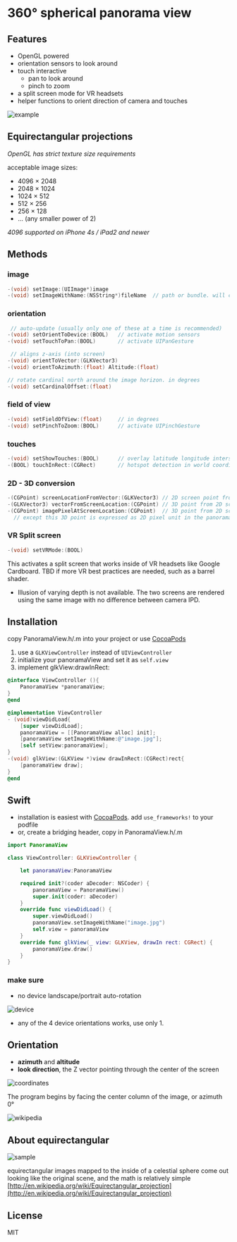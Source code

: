 # 360° spherical panorama view

## Features

* OpenGL powered
* orientation sensors to look around
* touch interactive
  * pan to look around
  * pinch to zoom
* a split screen mode for VR headsets
* helper functions to orient direction of camera and touches

![example](https://68.media.tumblr.com/befc76dfe47c212d1af30e8bef87672a/tumblr_od5kdgZ0Iv1vfq168o1_500.gif)

## Equirectangular projections

*OpenGL has strict texture size requirements*

acceptable image sizes:

* 4096 × 2048
* 2048 × 1024
* 1024 × 512
* 512 × 256
* 256 × 128
* ... (any smaller power of 2)

*4096 supported on iPhone 4s / iPad2 and newer*

## Methods

### image

```objective-c
-(void) setImage:(UIImage*)image
-(void) setImageWithName:(NSString*)fileName  // path or bundle. will check at both
```

### orientation

```objective-c
 // auto-update (usually only one of these at a time is recommended)
-(void) setOrientToDevice:(BOOL)   // activate motion sensors
-(void) setTouchToPan:(BOOL)       // activate UIPanGesture

 // aligns z-axis (into screen)
-(void) orientToVector:(GLKVector3)
-(void) orientToAzimuth:(float) Altitude:(float)

// rotate cardinal north around the image horizon. in degrees
-(void) setCardinalOffset:(float)
```

### field of view

```objective-c
-(void) setFieldOfView:(float)     // in degrees
-(void) setPinchToZoom:(BOOL)      // activate UIPinchGesture
```

### touches

```objective-c
-(void) setShowTouches:(BOOL)      // overlay latitude longitude intersects
-(BOOL) touchInRect:(CGRect)       // hotspot detection in world coordinates
```

### 2D - 3D conversion

```objective-c
-(CGPoint) screenLocationFromVector:(GLKVector3) // 2D screen point from a 3D point
-(GLKVector3) vectorFromScreenLocation:(CGPoint) // 3D point from 2D screen point
-(CGPoint) imagePixelAtScreenLocation:(CGPoint)  // 3D point from 2D screen point
  // except this 3D point is expressed as 2D pixel unit in the panorama image
```

### VR Split screen

```objective-c
-(void) setVRMode:(BOOL)
```

This activates a split screen that works inside of VR headsets like Google Cardboard. TBD if more VR best practices are needed, such as a barrel shader.

* Illusion of varying depth is not available. The two screens are rendered using the same image with no difference between camera IPD.

## Installation

copy PanoramaView.h/.m into your project or use [CocoaPods](https://cocoapods.org/pods/PanoramaView)

1. use a `GLKViewController` instead of `UIViewController`
2. initialize your panoramaView and set it as `self.view`
3. implement glkView:drawInRect:

```objective-c
@interface ViewController (){
	PanoramaView *panoramaView;
}
@end

@implementation ViewController
- (void)viewDidLoad{
	[super viewDidLoad];
	panoramaView = [[PanoramaView alloc] init];
	[panoramaView setImageWithName:@"image.jpg"];
	[self setView:panoramaView];
}
-(void) glkView:(GLKView *)view drawInRect:(CGRect)rect{
	[panoramaView draw];
}
@end
```

## Swift

* installation is easiest with [CocoaPods](https://cocoapods.org/pods/PanoramaView). add `use_frameworks!` to your podfile
* or, create a bridging header, copy in PanoramaView.h/.m

```swift
import PanoramaView

class ViewController: GLKViewController {

	let panoramaView:PanoramaView

	required init?(coder aDecoder: NSCoder) {
		panoramaView = PanoramaView()
		super.init(coder: aDecoder)
	}
	override func viewDidLoad() {
		super.viewDidLoad()
		panoramaView.setImageWithName("image.jpg")
		self.view = panoramaView
	}
	override func glkView(_ view: GLKView, drawIn rect: CGRect) {
		panoramaView.draw()
	}
}
```

### make sure

* no device landscape/portrait auto-rotation

![device](https://raw.github.com/robbykraft/Panorama/master/readme/device_orient.png)

* any of the 4 device orientations works, use only 1.

## Orientation

* __azimuth__ and __altitude__
* __look direction__, the Z vector pointing through the center of the screen

![coordinates](http://upload.wikimedia.org/wikipedia/commons/thumb/f/f7/Azimuth-Altitude_schematic.svg/500px-Azimuth-Altitude_schematic.svg.png)

The program begins by facing the center column of the image, or azimuth 0°

![wikipedia](https://raw.github.com/robbykraft/Panorama/master/readme/azimuth-altitude-pixels.png)

## About equirectangular

![sample](https://raw.github.com/robbykraft/Panorama/master/readme/park_small.jpg)

equirectangular images mapped to the inside of a celestial sphere come out looking like the original scene, and the math is relatively simple [http://en.wikipedia.org/wiki/Equirectangular_projection](http://en.wikipedia.org/wiki/Equirectangular_projection)

## License

MIT
